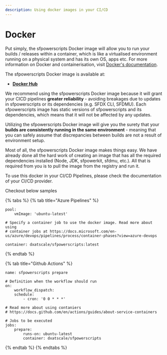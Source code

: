 ```yaml
---
description: Using docker images in your CI/CD
---
```


# Docker

Put simply, the sfpowerscripts Docker image will allow you to run your builds / releases within a container, which is like a virtualised environment running on a physical system and has its own OS, apps etc. For more information on Docker and containerisation, visit [Docker's documentation](https://docs.docker.com/).

The sfpowerscripts Docker image is available at:

* [**Docker Hub**](https://hub.docker.com/r/dxatscale/sfpowerscripts)

We recommend using the sfpowerscripts Docker image because it will grant your CICD pipelines **greater reliability** - avoiding breakages due to updates in sfpowerscripts or its dependencies \(e.g. SFDX CLI, SFDMU\). Each sfpowerscripts image has static versions of sfpowerscripts and its dependencies, which means that it will not be affected by any updates.

Utilizing the sfpowerscripts Docker image will give you the surety that your **builds are consistently running in the same environment** - meaning that you can safely assume that discrepancies between builds are not a result of environment setup.

Most of all, the sfpowerscripts Docker image makes things easy. We have already done all the hard work of creating an image that has all the required dependencies installed \(Node, JDK, sfpowerkit, sfdmu, etc.\). All that is required from you is to pull the image from the registry and run it.

To use this docker in your CI/CD Pipelines,  please check the documentation of your CI/CD provider.  

Checkout below samples 

{% tabs %}
{% tab title="Azure Pipelines" %}
```text
pool:
    vmImage: 'ubuntu-latest'

# Specify a container job to use the docker image. Read more about using 
# container jobs at https://docs.microsoft.com/en-us/azure/devops/pipelines/process/container-phases?view=azure-devops

container: dxatscale/sfpowerscripts:latest
```
{% endtab %}

{% tab title="Github Actions" %}
```text
name: sfpowerscripts prepare

# Definition when the workflow should run
on:
    workflow_dispatch:
    schedule:
        - cron: '0 0 * * *'
        
# Read more about using contaniers
# https://docs.github.com/en/actions/guides/about-service-containers

# Jobs to be executed
jobs:
    prepare:
        runs-on: ubuntu-latest
        container: dxatscale/sfpowerscripts
```
{% endtab %}
{% endtabs %}

